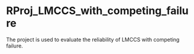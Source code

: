 RProj_LMCCS_with_competing_failure
==================================

The project is used to evaluate the reliability of LMCCS with competing failure.
